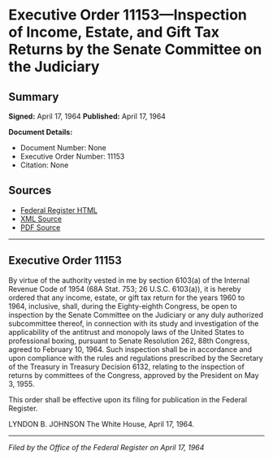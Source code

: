 # Executive Order 11153—Inspection of Income, Estate, and Gift Tax Returns by the Senate Committee on the Judiciary

## Summary

**Signed:** April 17, 1964
**Published:** April 17, 1964

**Document Details:**
- Document Number: None
- Executive Order Number: 11153
- Citation: None

## Sources
- [Federal Register HTML](https://www.presidency.ucsb.edu/documents/executive-order-11153-inspection-income-estate-and-gift-tax-returns-the-senate-committee)
- [XML Source](None)
- [PDF Source](None)

---

## Executive Order 11153

By virtue of the authority vested in me by section 6103(a) of the Internal Revenue Code of 1954 (68A Stat. 753; 26 U.S.C. 6103(a)), it is hereby ordered that any income, estate, or gift tax return for the years 1960 to 1964, inclusive, shall, during the Eighty-eighth Congress, be open to inspection by the Senate Committee on the Judiciary or any duly authorized subcommittee thereof, in connection with its study and investigation of the applicability of the antitrust and monopoly laws of the United States to professional boxing, pursuant to Senate Resolution 262, 88th Congress, agreed to February 10, 1964. Such inspection shall be in accordance and upon compliance with the rules and regulations prescribed by the Secretary of the Treasury in Treasury Decision 6132, relating to the inspection of returns by committees of the Congress, approved by the President on May 3, 1955.

This order shall be effective upon its filing for publication in the Federal Register.

LYNDON B. JOHNSON
The White House,
April 17, 1964.

---

*Filed by the Office of the Federal Register on April 17, 1964*
